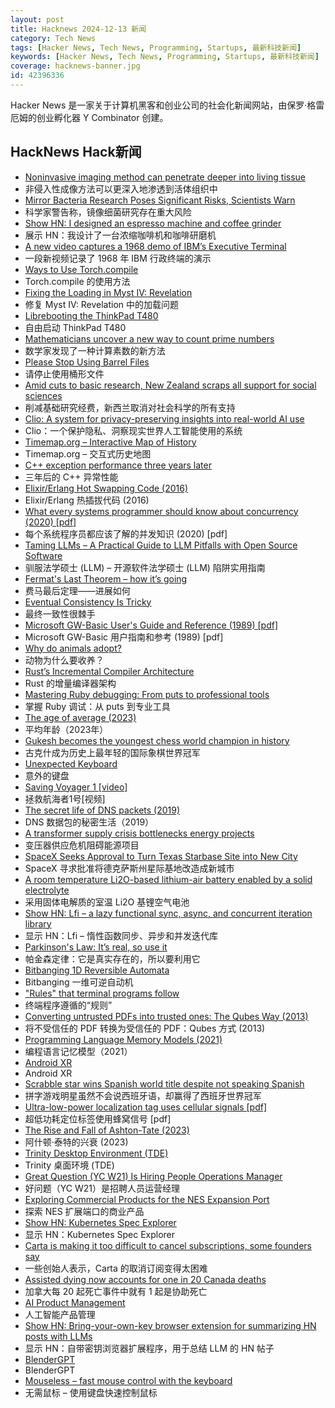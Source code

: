 ```yaml
---
layout: post
title: Hacknews 2024-12-13 新闻
category: Tech News
tags: [Hacker News, Tech News, Programming, Startups, 最新科技新闻]
keywords: [Hacker News, Tech News, Programming, Startups, 最新科技新闻]
coverage: hacknews-banner.jpg
id: 42396336
---
```


Hacker News 是一家关于计算机黑客和创业公司的社会化新闻网站，由保罗·格雷厄姆的创业孵化器 Y Combinator 创建。

## HackNews Hack新闻

- [Noninvasive imaging method can penetrate deeper into living tissue](https://news.mit.edu/2024/noninvasive-imaging-method-can-penetrate-deeper-living-tissue-1211)
- 非侵入性成像方法可以更深入地渗透到活体组织中
- [Mirror Bacteria Research Poses Significant Risks, Scientists Warn](https://www.the-scientist.com/mirror-bacteria-research-poses-significant-risks-dozens-of-scientists-warn-72419)
- 科学家警告称，镜像细菌研究存在重大风险
- [Show HN: I designed an espresso machine and coffee grinder](https://velofuso.com)
- 展示 HN：我设计了一台浓缩咖啡机和咖啡研磨机
- [A new video captures a 1968 demo of IBM’s Executive Terminal](https://spectrum.ieee.org/ibm-demo)
- 一段新视频记录了 1968 年 IBM 行政终端的演示
- [Ways to Use Torch.compile](http://blog.ezyang.com/2024/11/ways-to-use-torch-compile/)
- Torch.compile 的使用方法
- [Fixing the Loading in Myst IV: Revelation](https://medium.com/@tomysshadow/fixing-the-loading-in-myst-iv-revelation-86e2814afbf8)
- 修复 Myst IV: Revelation 中的加载问题
- [Librebooting the ThinkPad T480](https://ezntek.com/posts/librebooting-the-thinkpad-t480-20241207t0933/)
- 自由启动 ThinkPad T480
- [Mathematicians uncover a new way to count prime numbers](https://www.quantamagazine.org/mathematicians-uncover-a-new-way-to-count-prime-numbers-20241211/)
- 数学家发现了一种计算素数的新方法
- [Please Stop Using Barrel Files](https://tkdodo.eu/blog/please-stop-using-barrel-files)
- 请停止使用桶形文件
- [Amid cuts to basic research, New Zealand scraps all support for social sciences](https://www.science.org/content/article/amid-cuts-basic-research-new-zealand-scraps-all-support-social-sciences)
- 削减基础研究经费，新西兰取消对社会科学的所有支持
- [Clio: A system for privacy-preserving insights into real-world AI use](https://www.anthropic.com/research/clio)
- Clio：一个保护隐私、洞察现实世界人工智能使用的系统
- [Timemap.org – Interactive Map of History](https://www.oldmapsonline.org/en/history/regions)
- Timemap.org – 交互式历史地图
- [C++ exception performance three years later](http://databasearchitects.blogspot.com/2024/12/c-exception-performance-three-years.html)
- 三年后的 C++ 异常性能
- [Elixir/Erlang Hot Swapping Code (2016)](https://kennyballou.com/blog/2016/12/elixir-hot-swapping/index.html)
- Elixir/Erlang 热插拔代码 (2016)
- [What every systems programmer should know about concurrency (2020) [pdf]](https://assets.bitbashing.io/papers/concurrency-primer.pdf)
- 每个系统程序员都应该了解的并发知识 (2020) [pdf]
- [Taming LLMs – A Practical Guide to LLM Pitfalls with Open Source Software](https://www.souzatharsis.com/tamingLLMs/markdown/toc.html)
- 驯服法学硕士 (LLM) – 开源软件法学硕士 (LLM) 陷阱实用指南
- [Fermat's Last Theorem – how it’s going](https://xenaproject.wordpress.com/2024/12/11/fermats-last-theorem-how-its-going/)
- 费马最后定理——进展如何
- [Eventual Consistency Is Tricky](https://newsletter.systemdesigncodex.com/p/eventual-consistency-is-tricky)
- 最终一致性很棘手
- [Microsoft GW-Basic User's Guide and Reference (1989) [pdf]](https://bitsavers.computerhistory.org/pdf/microsoft/gw-basic/Microsoft_GW-BASIC_Users_Guide_and_Reference_1989.pdf)
- Microsoft GW-Basic 用户指南和参考 (1989) [pdf]
- [Why do animals adopt?](https://nautil.us/why-do-animals-adopt-1168695/)
- 动物为什么要收养？
- [Rust’s Incremental Compiler Architecture](https://lwn.net/Articles/997784/)
- Rust 的增量编译器架构
- [Mastering Ruby debugging: From puts to professional tools](https://blog.jetbrains.com/ruby/2024/12/mastering_ruby_debugging/)
- 掌握 Ruby 调试：从 puts 到专业工具
- [The age of average (2023)](https://www.alexmurrell.co.uk/articles/the-age-of-average)
- 平均年龄（2023年）
- [Gukesh becomes the youngest chess world champion in history](https://lichess.org/@/Lichess/blog/wcc-2024-round-14-gukesh-becomes-the-youngest-world-champion-in-history/cDggdNZw)
- 古克什成为历史上最年轻的国际象棋世界冠军
- [Unexpected Keyboard](https://github.com/Julow/Unexpected-Keyboard)
- 意外的键盘
- [Saving Voyager 1 [video]](https://www.youtube.com/watch?v=dF_9YcehCZo)
- 拯救航海者1号[视频]
- [The secret life of DNS packets (2019)](https://stripe.com/blog/secret-life-of-dns)
- DNS 数据包的秘密生活（2019）
- [A transformer supply crisis bottlenecks energy projects](https://spectrum.ieee.org/transformer-shortage)
- 变压器供应危机阻碍能源项目
- [SpaceX Seeks Approval to Turn Texas Starbase Site into New City](https://www.bloomberg.com/news/articles/2024-12-13/spacex-seeks-approval-to-turn-texas-starbase-site-into-new-city)
- SpaceX 寻求批准将德克萨斯州星际基地改造成新城市
- [A room temperature Li2O-based lithium-air battery enabled by a solid electrolyte](https://www.science.org/doi/10.1126/science.abq1347)
- 采用固体电解质的室温 Li2O 基锂空气电池
- [Show HN: Lfi – a lazy functional sync, async, and concurrent iteration library](https://lfi.dev/)
- 显示 HN：Lfi – 惰性函数同步、异步和并发迭代库
- [Parkinson's Law: It’s real, so use it](https://theengineeringmanager.substack.com/p/parkinsons-law-its-real-so-use-it)
- 帕金森定律：它是真实存在的，所以要利用它
- [Bitbanging 1D Reversible Automata](https://richiejp.com/1d-reversible-automata)
- Bitbanging 一维可逆自动机
- ["Rules" that terminal programs follow](https://jvns.ca/blog/2024/11/26/terminal-rules/)
- 终端程序遵循的“规则”
- [Converting untrusted PDFs into trusted ones: The Qubes Way (2013)](https://blog.invisiblethings.org/2013/02/21/converting-untrusted-pdfs-into-trusted.html)
- 将不受信任的 PDF 转换为受信任的 PDF：Qubes 方式 (2013)
- [Programming Language Memory Models (2021)](https://research.swtch.com/plmm)
- 编程语言记忆模型（2021）
- [Android XR](https://blog.google/products/android/android-xr/)
- Android XR
- [Scrabble star wins Spanish world title despite not speaking Spanish](https://www.theguardian.com/world/2024/dec/10/scrabble-star-nigel-richards-wins-spanish-world-title-despite-not-speaking-spanish)
- 拼字游戏明星虽然不会说西班牙语，却赢得了西班牙世界冠军
- [Ultra-low-power localization tag uses cellular signals [pdf]](https://www.cs.umd.edu/~nakul/assets/papers/litefoot_sensys2024_nakul.pdf)
- 超低功耗定位标签使用蜂窝信号 [pdf]
- [The Rise and Fall of Ashton-Tate (2023)](https://www.abortretry.fail/p/the-rise-and-fall-of-ashton-tate)
- 阿什顿·泰特的兴衰 (2023)
- [Trinity Desktop Environment (TDE)](https://www.trinitydesktop.org/)
- Trinity 桌面环境 (TDE)
- [Great Question (YC W21) Is Hiring People Operations Manager](https://www.ycombinator.com/companies/great-question/jobs/QnZ7Jyj-great-question-w21-is-hiring-people-operations-manager-to-democratize-ux-research-at-scale)
- 好问题（YC W21）是招聘人员运营经理
- [Exploring Commercial Products for the NES Expansion Port](https://tedium.co/2024/12/02/nintendo-expansion-port-history/)
- 探索 NES 扩展端口的商业产品
- [Show HN: Kubernetes Spec Explorer](https://kubespec.dev/)
- 显示 HN：Kubernetes Spec Explorer
- [Carta is making it too difficult to cancel subscriptions, some founders say](https://techcrunch.com/2024/12/12/carta-is-making-it-too-difficult-to-cancel-subscriptions-some-founders-say/)
- 一些创始人表示，Carta 的取消订阅变得太困难
- [Assisted dying now accounts for one in 20 Canada deaths](https://www.bbc.com/news/articles/c0j1z14p57po)
- 加拿大每 20 起死亡事件中就有 1 起是协助死亡
- [AI Product Management](https://www.deeplearning.ai/the-batch/issue-279/)
- 人工智能产品管理
- [Show HN: Bring-your-own-key browser extension for summarizing HN posts with LLMs](https://github.com/ivanyu/hn-tldr-extension)
- 显示 HN：自带密钥浏览器扩展程序，用于总结 LLM 的 HN 帖子
- [BlenderGPT](https://www.blendergpt.org/)
- BlenderGPT
- [Mouseless – fast mouse control with the keyboard](https://mouseless.click/)
- 无需鼠标 – 使用键盘快速控制鼠标

